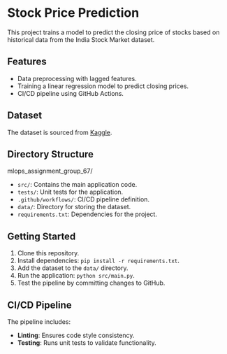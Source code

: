 # Stock Price Prediction

This project trains a model to predict the closing price of stocks based on historical data from the India Stock Market dataset.

## Features
- Data preprocessing with lagged features.
- Training a linear regression model to predict closing prices.
- CI/CD pipeline using GitHub Actions.

## Dataset
The dataset is sourced from [Kaggle](https://www.kaggle.com/datasets/andrewmvd/india-stock-market).

## Directory Structure
mlops_assignment_group_67/
- `src/`: Contains the main application code.
- `tests/`: Unit tests for the application.
- `.github/workflows/`: CI/CD pipeline definition.
- `data/`: Directory for storing the dataset.
- `requirements.txt`: Dependencies for the project.

## Getting Started
1. Clone this repository.
2. Install dependencies: `pip install -r requirements.txt`.
3. Add the dataset to the `data/` directory.
4. Run the application: `python src/main.py`.
5. Test the pipeline by committing changes to GitHub.

## CI/CD Pipeline
The pipeline includes:
- **Linting**: Ensures code style consistency.
- **Testing**: Runs unit tests to validate functionality.
